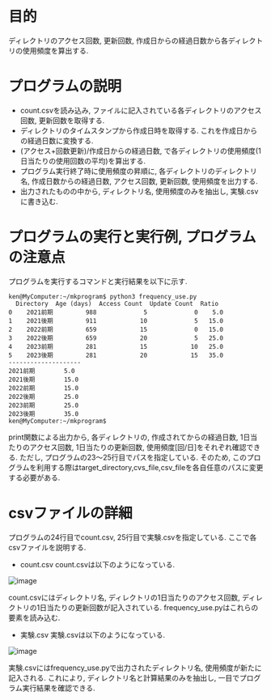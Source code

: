# 目的
ディレクトリのアクセス回数, 更新回数, 作成日からの経過日数から各ディレクトリの使用頻度を算出する.
# プログラムの説明
- count.csvを読み込み, ファイルに記入されている各ディレクトリのアクセス回数, 更新回数を取得する.
- ディレクトリのタイムスタンプから作成日時を取得する. これを作成日からの経過日数に変換する.
- (アクセス+回数更新)/作成日からの経過日数, で各ディレクトリの使用頻度(1日当たりの使用回数の平均)を算出する. 
- プログラム実行終了時に使用頻度の昇順に, 各ディレクトリのディレクトリ名, 作成日数からの経過日数, アクセス回数, 更新回数, 使用頻度を出力する.
- 出力されたものの中から, ディレクトリ名, 使用頻度のみを抽出し, 実験.csvに書き込む.
# プログラムの実行と実行例, プログラムの注意点
プログラムを実行するコマンドと実行結果を以下に示す. 
```
ken@MyComputer:~/mkprogram$ python3 frequency_use.py
  Directory  Age (days)  Access Count  Update Count  Ratio
0    2021前期         988             5             0    5.0
1    2021後期         911            10             5   15.0
2    2022前期         659            15             0   15.0
3    2022後期         659            20             5   25.0
4    2023前期         281            15            10   25.0
5    2023後期         281            20            15   35.0
--------------------
2021前期        5.0
2021後期        15.0
2022前期        15.0
2022後期        25.0
2023前期        25.0
2023後期        35.0
ken@MyComputer:~/mkprogram$
```
print関数による出力から, 各ディレクトリの, 作成されてからの経過日数, 1日当たりのアクセス回数, 1日当たりの更新回数, 使用頻度[回/日]をそれぞれ確認できる. 
ただし, プログラムの23～25行目でパスを指定している. そのため, このプログラムを利用する際はtarget_directory,cvs_file,csv_fileを各自任意のパスに変更する必要がある.
# csvファイルの詳細
プログラムの24行目でcount.csv, 25行目で実験.csvを指定している.
ここで各csvファイルを説明する.
- count.csv
count.csvは以下のようになっている.

![image](https://github.com/c0a21155/frequency_use/assets/85731547/d8f77750-26a4-459a-b11e-823bd61136f3)

count.csvにはディレクトリ名, ディレクトリの1日当たりのアクセス回数, ディレクトリの1日当たりの更新回数が記入されている.
frequency_use.pyはこれらの要素を読み込む. 

- 実験.csv
実験.csvは以下のようになっている.

![image](https://github.com/c0a21155/frequency_use/assets/85731547/7b865aa7-c0c8-44b6-a3ac-f88f1488c511)


実験.csvにはfrequency_use.pyで出力されたディレクトリ名, 使用頻度が新たに記入される. 
これにより, ディレクトリ名と計算結果のみを抽出し, 一目でプログラム実行結果を確認できる.
